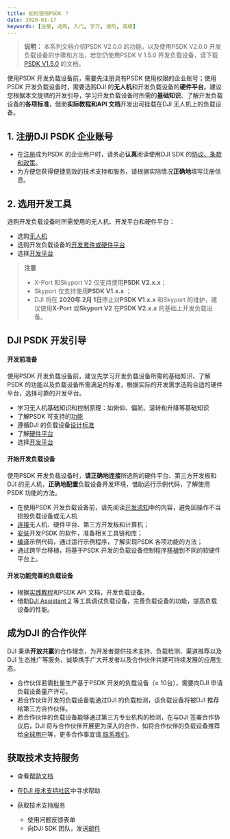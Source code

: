 ```yaml
---
title: 如何使用PSDK ？
date: 2020-01-17
keywords: [注册, 选购, 入门, 学习, 进阶, 高级]
---
```

> **说明：** 本系列文档介绍PSDK V2.0.0 的功能，以及使用PSDK V2.0.0 开发负载设备的步骤和方法，若您仍使用PSDK V 1.5.0 开发负载设备，请下载[PSDK V1.5.0](https://terra-1-g.djicdn.com/71a7d383e71a4fb8887a310eb746b47f/psdk/payload-sdk-doc-1.0.zip) 的文档。

使用PSDK 开发负载设备前，需要先注册具有PSDK 使用权限的企业账号；使用PSDK 开发负载设备时，需要选购DJI 的**无人机**和开发负载设备的**硬件平台**。建议您根据本文提供的开发引导，学习开发负载设备时所需的**基础知识**、了解开发负载设备的**各项标准**，借助**实际教程和API 文档**开发出可挂载在DJI 无人机上的负载设备。

## 1. 注册DJI PSDK 企业账号

* 在<a href="https://developer.dji.com/payload-sdk/apply/" target="_blank">注册</a>成为PSDK 的企业用户时，请务必**认真**阅读使用DJI SDK 的<a href="https://developer.dji.com/cn/policies/privacy/">协议、条款和政策</a>。
* 为方便您获得便捷高效的技术支持和服务，请根据实际情况**正确地**填写注册信息。

## 2. 选用开发工具
选购开发负载设备时所需使用的无人机、开发平台和硬件平台：

* 选购<a href="https://www.dji.com/cn/products/compare-m200-series?site=brandsite&from=nav" target="_blank" >无人机</a>
* 选购开发负载设备的[开发套件或硬件平台](../guide/hardware.html)
* 选择[开发平台](../guide/platform.html)

> **注意**
> * X-Port 和Skyport V2 仅支持使用**PSDK V2.x.x**；
> * Skyport 仅支持使用**PSDK V1.x.x** ；
> * DJI 将在 **2020年 2月 1日**停止对**PSDK V1.x.x** 和Skyport 的维护，建议使用**X-Port** 或**Skyport V2** 在**PSDK V2.x.x** 的基础上开发负载设备。

## DJI PSDK 开发引导

#### 开发前准备
使用PSDK 开发负载设备前，建议先学习开发负载设备所需的基础知识、了解PSDK 的功能以及负载设备所需满足的标准，根据实际的开发需求选购合适的硬件平台，选择可靠的开发平台。

* 学习无人机基础知识和控制原理：如俯仰、偏航、滚转和升降等基础知识  
* 了解PSDK 可支持的[功能](./feature-list.html)   
* 遵循DJI 的负载设备[设计标准](../guide/payload-criterion.html)   
* 了解[硬件平台](../guide/hardware.html)   
* 选择[开发平台](../guide/platform.html)    

#### 开始开发负载设备
使用PSDK 开发负载设备时，**请正确地连接**所选购的硬件平台、第三方开发板和DJI 的无人机，**正确地配置**负载设备开发环境，借助运行示例代码，了解使用PSDK 功能的方法。

* 在使用PSDK 开发负载设备前，请先阅读[开发须知](../workflow/attention.html)中的内容，避免因操作不当损毁负载设备或无人机
* [连接](../workflow/device-connection.html)无人机、硬件平台、第三方开发板和计算机；
* [安装](../workflow/development-environment.html)开发PSDK 的软件，准备相关工具链和库；
* [编译](../workflow/run-the-sample.html)示例代码，通过运行示例程序，了解实现PSDK 各项功能的方法；
* 通过跨平台移植，将基于PSDK 开发的负载设备控制程序[移植](../tutorial/transplant.html)到不同的软硬件平台上。

#### 开发功能完善的负载设备
* 根据[实践教程](../tutorial/initial.html)和PSDK API 文档，开发负载设备。
* 借助[DJI Assistant 2](https://www.dji.com/cn/downloads) 等工具调试负载设备，完善负载设备的功能，提高负载设备的性能。

## 成为DJI 的合作伙伴
DJI 秉承**开放共赢**的合作理念，为开发者提供技术支持、负载检测、渠道推荐以及DJI 生态推广等服务，诚挚携手广大开发者以及合作伙伴共建可持续发展的应用生态。

* 合作伙伴若需批量生产基于PSDK 开发的负载设备（≥ 10台），需要向DJI 申请负载设备量产许可。
* 若合作伙伴开发的负载设备能通过DJI 的负载检测，该负载设备将被DJI 推荐给第三方合作伙伴。
* 若合作伙伴的负载设备能够通过第三方专业机构的检测，在与DJI 签署合作协议后，DJI 将与合作伙伴开展更为深入的合作，如将合作伙伴的负载设备推荐给<a href="https://www.dji.com/cn/products/enterprise#partner-payloads">全球用户</a>等，更多合作事宜请<a href="mailto:dev@dji.com"> 联系我们</a>。

## 获取技术支持服务

* 查看<a href="../faq/index.html">帮助文档</a>

* 在<a href="https://djisdksupport.zendesk.com/hc/zh-cn/community/topics">DJI 技术支持社区</a>中寻求帮助  

* 获取技术支持服务  
	* 使用<a herf="https://formcrafts.com/a/dji-developer-feedback-cn">问题反馈</a>表单  
	* 向DJI SDK 团队，发送<a href="mailto:dev@dji.com">邮件</a>
